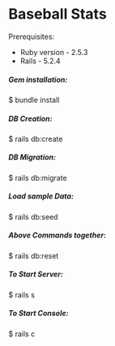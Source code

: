 # Baseball Stats

Prerequisites:

* Ruby version - 2.5.3
* Rails - 5.2.4

##### Gem installation:
$ bundle install

##### DB Creation:
$ rails db:create

##### DB Migration:
$ rails db:migrate

##### Load sample Data:
$ rails db:seed

##### Above Commands together:
$ rails db:reset

##### To Start Server:
$ rails s

##### To Start Console:
$ rails c

